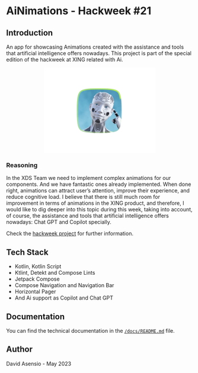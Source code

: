 # AiNimations - Hackweek #21

## Introduction

An app for showcasing Animations created with the assistance and tools that artificial intelligence offers nowadays. This project is part of the special edition of the hackweek at XING related with Ai. 

<img src="docs/ai_profile_image.png" width="300" title="AiNimations" style="display: block; margin: 0 auto"/>

### Reasoning
In the XDS Team we need to implement complex animations for our components. And we have fantastic ones already implemented. When done right, animations can attract user’s attention, improve their experience, and reduce cognitive load. I believe that there is still much room for improvement in terms of animations in the XING product, and therefore, I would like to dig deeper into this topic during this week, taking into account, of course, the assistance and tools that artificial intelligence offers nowadays: Chat GPT and Copilot specially.

Check the [hackweek project](https://innovation.xing.io/ui/project/3069) for further information.

## Tech Stack
- Kotlin, Kotlin Script 
- Ktlint, Detekt and Compose Lints
- Jetpack Compose
- Compose Navigation and Navigation Bar
- Horizontal Pager
- And Ai support as Copilot and Chat GPT


## Documentation
You can find the technical documentation in the [`/docs/README.md`](docs/README.md) file.

## Author
David Asensio - May 2023
